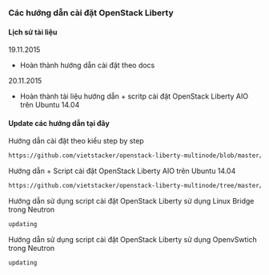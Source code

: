 ﻿### Các hướng dẫn cài đặt OpenStack Liberty

#### Lịch sử tài liệu
19.11.2015
- Hoàn thành hướng dẫn cài đặt theo docs

20.11.2015
- Hoàn thành tài liệu hướng dẫn + scritp cài đặt OpenStack Liberty AIO trên Ubuntu 14.04

#### Update các hướng dẫn tại đây

Hướng dẫn cài đặt theo kiểu step by step
```sh 
https://github.com/vietstacker/openstack-liberty-multinode/blob/master/HuongDanCaiDat_OPenStack_Liberty_docs.md
```

Hướng dẫn + Script cài đặt OpenStack Liberty AIO trên Ubuntu 14.04
```sh
https://github.com/vietstacker/openstack-liberty-multinode/tree/master/LIBERTY-U14.04-AIO
```

Hướng dẫn sử dụng script cài đặt OpenStack Liberty sử dụng Linux Bridge trong Neutron
```sh
updating
```

Hướng dẫn sử dụng script cài đặt OpenStack Liberty sử dụng OpenvSwtich trong Neutron
```sh
updating
```